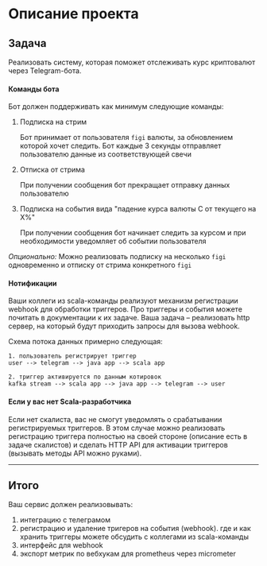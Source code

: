 # Описание проекта

## Задача



Реализовать систему, которая поможет отслеживать курс криптовалют через Telegram-бота.

#### Команды бота

Бот должен поддерживать как минимум следующие команды:
1. Подписка на стрим

    Бот принимает от пользователя `figi` валюты, за обновлением которой хочет следить. Бот каждые 3 секунды отправляет пользователю данные из соответствующей свечи 

2. Отписка от стрима 

    При получении сообщения бот прекращает отправку данных пользователю

3. Подписка на события вида "падение курса валюты C от текущего на X%"
    
    При получении сообщения бот начинает следить за курсом и при необходимости уведомляет об событии пользователя
    

*Опционально:*
Можно реализовать подписку на несколько `figi` одновременно и отписку от стрима конкретного `figi`

#### Нотификации

Ваши коллеги из scala-команды реализуют механизм регистрации webhook для обработки триггеров. Про триггеры и события можете почитать в документации к их задаче.
Ваша задача – реализовать http сервер, на который будут приходить запросы для вызова webhook.

Схема потока данных примерно следующая:
```
1. пользователь регистрирует триггер
user --> telegram --> java app --> scala app

2. триггер активируется по данным котировок
kafka stream --> scala app --> java app --> telegram --> user
```
#### Если у вас нет Scala-разработчика

Если нет скалиста, вас не смогут уведомлять о срабатывании регистрируемых триггеров. 
В этом случае можно реализовать регистрацию триггера полностью на своей стороне (описание есть в задаче скалистов) и сделать HTTP API для активации триггеров (вызывать методы API можно руками). 

---

## Итого



Ваш сервис должен реализовывать: 
1. интеграцию с телеграмом
2. регистрацию и удаление тригеров на события (webhook). где и как хранить триггеры можете обсудить с коллегами из scala-команды
3. интерфейс для webhook 
4. экспорт метрик по вебхукам для prometheus через micrometer

